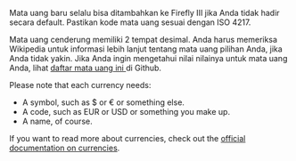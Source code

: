 Mata uang baru selalu bisa ditambahkan ke Firefly III jika Anda tidak hadir secara default. Pastikan kode mata uang sesuai dengan ISO 4217.

Mata uang cenderung memiliki 2 tempat desimal. Anda harus memeriksa Wikipedia untuk informasi lebih lanjut tentang mata uang pilihan Anda, jika Anda tidak yakin. Jika Anda ingin mengetahui nilai nilainya untuk mata uang Anda, lihat [ daftar mata uang ini ](https://github.com/xsolla/currency-format/blob/master/currency-format.json) di Github.

Please note that each currency needs:

- A symbol, such as $ or € or something else.
- A code, such as EUR or USD or something you make up.
- A name, of course.

If you want to read more about currencies, check out the [official documentation on currencies](https://firefly-iii.readthedocs.io/en/latest/concepts/currencies.html).